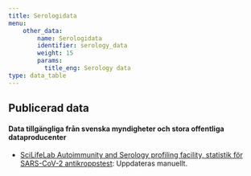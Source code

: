 ```yaml
---
title: Serologidata
menu:
    other_data:
        name: Serologidata
        identifier: serology_data
        weight: 15
        params:
          title_eng: Serology data
type: data_table
---
```


## Publicerad data

#### Data tillgängliga från svenska myndigheter och stora offentliga dataproducenter

* [SciLifeLab Autoimmunity and Serology profiling facility, statistik för SARS-CoV-2 antikroppstest](/sv/data_types/health_data/serology-statistics/): Uppdateras manuellt.  
